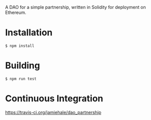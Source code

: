 A DAO for a simple partnership, written in Solidity for deployment on Ethereum.

# Installation

    $ npm install

# Building

    $ npm run test

# Continuous Integration

https://travis-ci.org/jamiehale/dao_partnership
